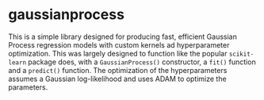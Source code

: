 # gaussianprocess

This is a simple library designed for producing fast, efficient Gaussian Process regression models with custom kernels ad hyperparameter optimization. This was largely designed to function like the popular ```scikit-learn``` package does, with a ```GaussianProcess()``` constructor, a ```fit()``` function and a ```predict()``` function. The optimization of the hyperparameters assumes a Gaussian log-likelihood and uses ADAM to optimize the parameters. 
